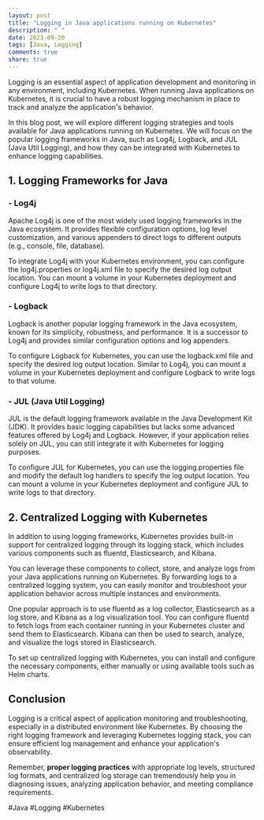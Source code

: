 ```yaml
---
layout: post
title: "Logging in Java applications running on Kubernetes"
description: " "
date: 2023-09-20
tags: [Java, Logging]
comments: true
share: true
---
```


Logging is an essential aspect of application development and monitoring in any environment, including Kubernetes. When running Java applications on Kubernetes, it is crucial to have a robust logging mechanism in place to track and analyze the application's behavior.

In this blog post, we will explore different logging strategies and tools available for Java applications running on Kubernetes. We will focus on the popular logging frameworks in Java, such as Log4j, Logback, and JUL (Java Util Logging), and how they can be integrated with Kubernetes to enhance logging capabilities.

## 1. Logging Frameworks for Java

### - Log4j

Apache Log4j is one of the most widely used logging frameworks in the Java ecosystem. It provides flexible configuration options, log level customization, and various appenders to direct logs to different outputs (e.g., console, file, database).

To integrate Log4j with your Kubernetes environment, you can configure the log4j.properties or log4j.xml file to specify the desired log output location. You can mount a volume in your Kubernetes deployment and configure Log4j to write logs to that directory.

### - Logback

Logback is another popular logging framework in the Java ecosystem, known for its simplicity, robustness, and performance. It is a successor to Log4j and provides similar configuration options and log appenders.

To configure Logback for Kubernetes, you can use the logback.xml file and specify the desired log output location. Similar to Log4j, you can mount a volume in your Kubernetes deployment and configure Logback to write logs to that volume.

### - JUL (Java Util Logging)

JUL is the default logging framework available in the Java Development Kit (JDK). It provides basic logging capabilities but lacks some advanced features offered by Log4j and Logback. However, if your application relies solely on JUL, you can still integrate it with Kubernetes for logging purposes.

To configure JUL for Kubernetes, you can use the logging.properties file and modify the default log handlers to specify the log output location. You can mount a volume in your Kubernetes deployment and configure JUL to write logs to that directory.

## 2. Centralized Logging with Kubernetes

In addition to using logging frameworks, Kubernetes provides built-in support for centralized logging through its logging stack, which includes various components such as fluentd, Elasticsearch, and Kibana.

You can leverage these components to collect, store, and analyze logs from your Java applications running on Kubernetes. By forwarding logs to a centralized logging system, you can easily monitor and troubleshoot your application behavior across multiple instances and environments.

One popular approach is to use fluentd as a log collector, Elasticsearch as a log store, and Kibana as a log visualization tool. You can configure fluentd to fetch logs from each container running in your Kubernetes cluster and send them to Elasticsearch. Kibana can then be used to search, analyze, and visualize the logs stored in Elasticsearch.

To set up centralized logging with Kubernetes, you can install and configure the necessary components, either manually or using available tools such as Helm charts.

## Conclusion

Logging is a critical aspect of application monitoring and troubleshooting, especially in a distributed environment like Kubernetes. By choosing the right logging framework and leveraging Kubernetes logging stack, you can ensure efficient log management and enhance your application's observability.

Remember, **proper logging practices** with appropriate log levels, structured log formats, and centralized log storage can tremendously help you in diagnosing issues, analyzing application behavior, and meeting compliance requirements.

#Java #Logging #Kubernetes